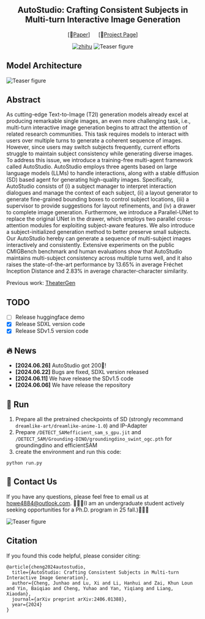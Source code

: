 <div align="center">

## AutoStudio: Crafting Consistent Subjects in Multi-turn Interactive Image Generation
[📄[Paper](https://arxiv.org/abs/2406.01388)] &emsp; [🚩[Project Page](https://howe183.github.io/AutoStudio.io/)] <br>

[![zhihu](https://img.shields.io/badge/-WeChat@量子位-000000?logo=wechat&logoColor=07C160)](https://mp.weixin.qq.com/s/fjJF1LfyW49EHmmetiSQLQ)
![Teaser figure](scripts/banga.png)
</div>

## Model Architecture
![Teaser figure](scripts/final2.png)

## Abstract
As cutting-edge Text-to-Image (T2I) generation models already excel at producing remarkable single images, an even more challenging task, i.e., multi-turn interactive image generation begins to attract the attention of related research communities. This task requires models to interact with users over multiple turns to generate a coherent sequence of images. However, since users may switch subjects frequently, current efforts struggle to maintain subject consistency while generating diverse images. To address this issue, we introduce a training-free multi-agent framework called AutoStudio. AutoStudio employs three agents based on large language models (LLMs) to handle interactions, along with a stable diffusion (SD) based agent for generating high-quality images. Specifically, AutoStudio consists of (i) a subject manager to interpret interaction dialogues and manage the context of each subject, (ii) a layout generator to generate fine-grained bounding boxes to control subject locations, (iii) a supervisor to provide suggestions for layout refinements, and (iv) a drawer to complete image generation. Furthermore, we introduce a Parallel-UNet to replace the original UNet in the drawer, which employs two parallel cross-attention modules for exploiting subject-aware features. We also introduce a subject-initialized generation method to better preserve small subjects. Our AutoStudio hereby can generate a sequence of multi-subject images interactively and consistently. Extensive experiments on the public CMIGBench benchmark and human evaluations show that AutoStudio maintains multi-subject consistency across multiple turns well, and it also raises the state-of-the-art performance by 13.65% in average Fréchet Inception Distance and 2.83% in average character-character similarity.

Previous work: [TheaterGen](https://github.com/donahowe/TheaterGen)
## TODO
- [ ] Release huggingface demo
- [x] Release SDXL version code
- [x] Release SDv1.5 version code

## :fire: News
* **[2024.06.26]** AutoStudio got 200🌟!
* **[2024.06.22]** Bugs are fixed, SDXL version released
* **[2024.06.11]** We have release the SDv1.5 code
* **[2024.06.06]** We have release the repository

## 🚀 Run
1. Prepare all the pretrained checkpoints of SD (strongly recommand `dreamlike-art/dreamlike-anime-1.0`) and IP-Adapter
2. Prepare `/DETECT_SAMefficient_sam_s_gpu.jit` and `/DETECT_SAM/Grounding-DINO/groundingdino_swint_ogc.pth` for groundingdino and efficientSAM
3. create the environment and run this code:

```
python run.py
```

## 👀 Contact Us
If you have any questions, please feel free to email us at howe4884@outlook.com.
🌟🌟🌟(I am an undergraduate student actively seeking opportunities for a Ph.D. program in 25 fall.)🌟🌟🌟

![Teaser figure](scripts/group.jpg)
## Citation
If you found this code helpful, please consider citing:
~~~
@article{cheng2024autostudio,
  title={AutoStudio: Crafting Consistent Subjects in Multi-turn Interactive Image Generation},
  author={Cheng, Junhao and Lu, Xi and Li, Hanhui and Zai, Khun Loun and Yin, Baiqiao and Cheng, Yuhao and Yan, Yiqiang and Liang, Xiaodan},
  journal={arXiv preprint arXiv:2406.01388},
  year={2024}
}
~~~

